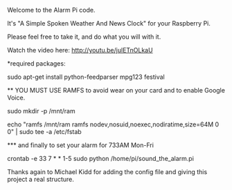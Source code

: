 Welcome to the Alarm Pi code.

It's "A Simple Spoken Weather And News Clock" for your Raspberry Pi.

Please feel free to take it, and do what you will with it.

Watch the video here:  http://youtu.be/julETnOLkaU

*required packages:

  sudo apt-get install python-feedparser mpg123 festival

** YOU MUST USE RAMFS to avoid wear on your card and to enable Google Voice.

  sudo mkdir -p /mnt/ram

  echo "ramfs       /mnt/ram ramfs   nodev,nosuid,noexec,nodiratime,size=64M   0 0" | sudo tee -a /etc/fstab 

*** and finally to set your alarm for 733AM Mon-Fri

  crontab -e 33 7 * * 1-5 sudo python /home/pi/sound_the_alarm.pi

Thanks again to Michael Kidd for adding the config file and giving this project a real structure.  
